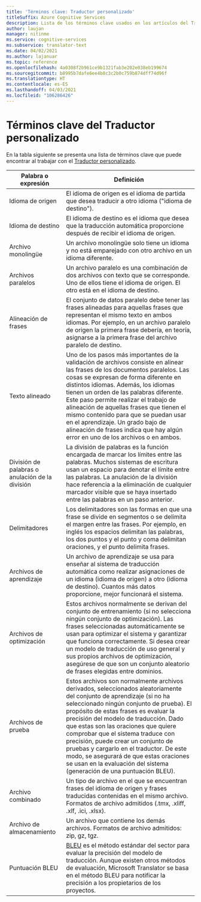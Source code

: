 ```yaml
---
title: 'Términos clave: Traductor personalizado'
titleSuffix: Azure Cognitive Services
description: Lista de los términos clave usados en los artículos del Traductor personalizado.
author: laujan
manager: nitinme
ms.service: cognitive-services
ms.subservice: translator-text
ms.date: 04/02/2021
ms.author: lajanuar
ms.topic: reference
ms.openlocfilehash: 4a0308f2b961ce9b1321fab3e202e038eb199674
ms.sourcegitcommit: b8995b7dafe6ee4b8c3c2b0c759b874dff74d96f
ms.translationtype: HT
ms.contentlocale: es-ES
ms.lasthandoff: 04/03/2021
ms.locfileid: "106286426"
---
```

# <a name="custom-translator-key-terms"></a>Términos clave del Traductor personalizado

En la tabla siguiente se presenta una lista de términos clave que puede encontrar al trabajar con el [Traductor personalizado](https://portal.customtranslator.azure.ai).

| Palabra o expresión|Definición|
|------------------|-----------|
| Idioma de origen | El idioma de origen es el idioma de partida que desea traducir a otro idioma ("idioma de destino").|
| Idioma de destino| El idioma de destino es el idioma que desea que la traducción automática proporcione después de recibir el idioma de origen. |
| Archivo monolingüe | Un archivo monolingüe solo tiene un idioma y no está emparejado con otro archivo en un idioma diferente. |
| Archivos paralelos | Un archivo paralelo es una combinación de dos archivos con texto que se corresponde. Uno de ellos tiene el idioma de origen. El otro está en el idioma de destino.|
| Alineación de frases| El conjunto de datos paralelo debe tener las frases alineadas para aquellas frases que representan el mismo texto en ambos idiomas. Por ejemplo, en un archivo paralelo de origen la primera frase debería, en teoría, asignarse a la primera frase del archivo paralelo de destino.|
| Texto alineado | Uno de los pasos más importantes de la validación de archivos consiste en alinear las frases de los documentos paralelos. Las cosas se expresan de forma diferente en distintos idiomas. Además, los idiomas tienen un orden de las palabras diferente. Este paso permite realizar el trabajo de alineación de aquellas frases que tienen el mismo contenido para que se puedan usar en el aprendizaje. Un grado bajo de alineación de frases indica que hay algún error en uno de los archivos o en ambos. |
| División de palabras o anulación de la división | La división de palabras es la función encargada de marcar los límites entre las palabras. Muchos sistemas de escritura usan un espacio para denotar el límite entre las palabras. La anulación de la división hace referencia a la eliminación de cualquier marcador visible que se haya insertado entre las palabras en un paso anterior. |
| Delimitadores   | Los delimitadores son las formas en que una frase se divide en segmentos o se delimita el margen entre las frases. Por ejemplo, en inglés los espacios delimitan las palabras, los dos puntos y el punto y coma delimitan oraciones, y el punto delimita frases. |
| Archivos de aprendizaje | Un archivo de aprendizaje se usa para enseñar al sistema de traducción automática como realizar asignaciones de un idioma (idioma de origen) a otro (idioma de destino). Cuantos más datos proporcione, mejor funcionará el sistema. |
| Archivos de optimización | Estos archivos normalmente se derivan del conjunto de entrenamiento (si no selecciona ningún conjunto de optimización). Las frases seleccionadas automáticamente se usan para optimizar el sistema y garantizar que funciona correctamente. Si desea crear un modelo de traducción de uso general y sus propios archivos de optimización, asegúrese de que son un conjunto aleatorio de frases elegidas entre dominios. |
| Archivos de prueba| Estos archivos son normalmente archivos derivados, seleccionados aleatoriamente del conjunto de aprendizaje (si no ha seleccionado ningún conjunto de prueba). El propósito de estas frases es evaluar la precisión del modelo de traducción. Dado que estas son las oraciones que quiere comprobar que el sistema traduce con precisión, puede crear un conjunto de pruebas y cargarlo en el traductor. De este modo, se asegurará de que estas oraciones se usan en la evaluación del sistema (generación de una puntuación BLEU).   |
| Archivo combinado   | Un tipo de archivo en el que se encuentran frases del idioma de origen y frases traducidas contenidas en el mismo archivo. Formatos de archivo admitidos (.tmx, .xliff, .xlf, .ici, .xlsx). |
| Archivo de almacenamiento | Un archivo que contiene los demás archivos. Formatos de archivo admitidos: zip, gz, tgz.  |
| Puntuación BLEU   | [BLEU](what-is-bleu-score.md) es el método estándar del sector para evaluar la precisión del modelo de traducción. Aunque existen otros métodos de evaluación, Microsoft Translator se basa en el método BLEU para notificar la precisión a los propietarios de los proyectos.
